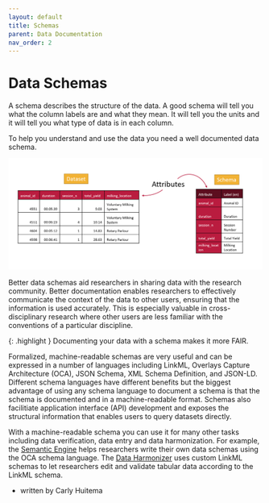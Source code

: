 ```yaml
---
layout: default
title: Schemas
parent: Data Documentation
nav_order: 2
---
```


# Data Schemas

A schema describes the structure of the data. A good schema will tell you what the column labels are and what they mean. It will tell you the units and it will tell you what type of data is in each column.

To help you understand and use the data you need a well documented data schema. 

![A dataset and its schema](../assets/images/attributes_labels_english.PNG)

Better data schemas aid researchers in sharing data with the research community. Better documentation enables researchers to effectively communicate the context of the data to other users, ensuring that the information is used accurately. This is especially valuable in cross-disciplinary research where other users are less familiar with the conventions of a particular discipline.

{: .highlight }
Documenting your data with a schema makes it more FAIR.

Formalized, machine-readable schemas are very useful and can be expressed in a number of languages including LinkML, Overlays Capture Architecture (OCA), JSON Schema, XML Schema Definition, and JSON-LD. Different schema languages have different benefits but the biggest advantage of using any schema language to document a schema is that the schema is documented and in a machine-readable format.  Schemas also facilitiate application interface (API) development and exposes the structural information that enables users to query datasets directly.

With a machine-readable schema you can use it for many other tasks including data verification, data entry and data harmonization. For example, the [Semantic Engine](https://www.semanticengine.org) helps researchers write their own data schemas using the OCA schema language. The [Data Harmonizer](https://github.com/cidgoh/DataHarmonizer) uses custom LinkML schemas to let researchers edit and validate tabular data according to the LinkML schema.  

- written by Carly Huitema
